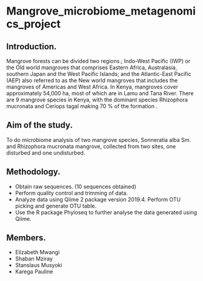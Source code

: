 # Mangrove_microbiome_metagenomics_project
## Introduction.
Mangrove forests can be divided two regions.; Indo-West Pacific (IWP) or the Old world mangroves that comprises Eastern Africa, Australasia, southern Japan and the West Pacific Islands; and the Atlantic-East Pacific (AEP) also referred to as the New world mangroves that includes the mangroves of Americas and West Africa. 
In Kenya, mangroves cover approximately 54,000 ha, most of which are in Lamu and Tana River. There are 9 mangrove species in Kenya, with the dominant species Rhizophora mucronata and Ceriops tagal making 70 % of the formation .

## Aim of the study.
To do microbiome analysis of two mangrove species, Sonneratia alba Sm. and Rhizophora mucronata mangrove, collected from two sites, one disturbed and one undisturbed.

## Methodology.
<ul>
  <li>Obtain raw sequences. (10 sequences obtained)</li>
  <li>Perform quality control and trimming of data.</li>
  <li>Analyze data using Qiime 2 package version 2019.4. Perform OTU picking and generate OTU table. </li>
  <li>Use the R package Phyloseq to further analyse the data generated using Qiime.</li>
  </ul>
  
  
  ## Members.
  <ul>
<li>Elizabeth Mwangi</li>
  <li>Shaban Mziray</li>
  <li>Stanslaus Musyoki</li>
  <li>Karega Pauline</li>


